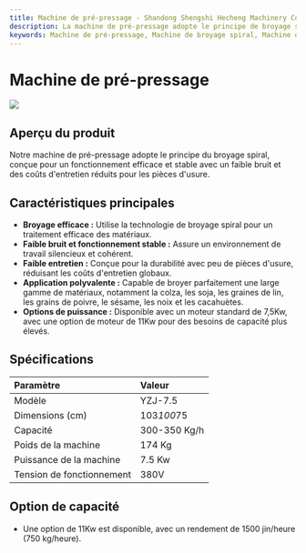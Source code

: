 ```yaml
---
title: Machine de pré-pressage - Shandong Shengshi Hecheng Machinery Co., Ltd.
description: La machine de pré-pressage adopte le principe de broyage spiral, conçue pour un fonctionnement efficace et stable, faible bruit, faible coût d'entretien pour les pièces d'usure, adaptée au broyage de colza, de soja, de graines de lin et d'autres matériaux.
keywords: Machine de pré-pressage, Machine de broyage spiral, Machine de pré-pressage de graines oléagineuses, Équipement de pré-pressage, Machine de broyage de graines oléagineuses, Équipement de pré-pressage, Machine à vis, Équipement de prétraitement de graines oléagineuses, Machine de broyage, Machine de pré-pressage, Prétraitement de pressage de graines oléagineuses, Machinerie de pré-pressage
---
```


# Machine de pré-pressage

![](https://i.postimg.cc/BqDs94Fy/image.png?dl=1)

## Aperçu du produit

Notre machine de pré-pressage adopte le principe du broyage spiral, conçue pour un fonctionnement efficace et stable avec un faible bruit et des coûts d'entretien réduits pour les pièces d'usure.

## Caractéristiques principales

-   **Broyage efficace :** Utilise la technologie de broyage spiral pour un traitement efficace des matériaux.
-   **Faible bruit et fonctionnement stable :** Assure un environnement de travail silencieux et cohérent.
-   **Faible entretien :** Conçue pour la durabilité avec peu de pièces d'usure, réduisant les coûts d'entretien globaux.
-   **Application polyvalente :** Capable de broyer parfaitement une large gamme de matériaux, notamment la colza, les soja, les graines de lin, les grains de poivre, le sésame, les noix et les cacahuètes.
-   **Options de puissance :** Disponible avec un moteur standard de 7,5Kw, avec une option de moteur de 11Kw pour des besoins de capacité plus élevés.

## Spécifications

| Paramètre         | Valeur       |
| :---------------- | :---------- |
| Modèle             | YZJ-7.5     |
| Dimensions (cm)   | 103*100*75  |
| Capacité          | 300-350 Kg/h|
| Poids de la machine    | 174 Kg      |
| Puissance de la machine     | 7.5 Kw      |
| Tension de fonctionnement   | 380V        |

## Option de capacité

-   Une option de 11Kw est disponible, avec un rendement de 1500 jin/heure (750 kg/heure).